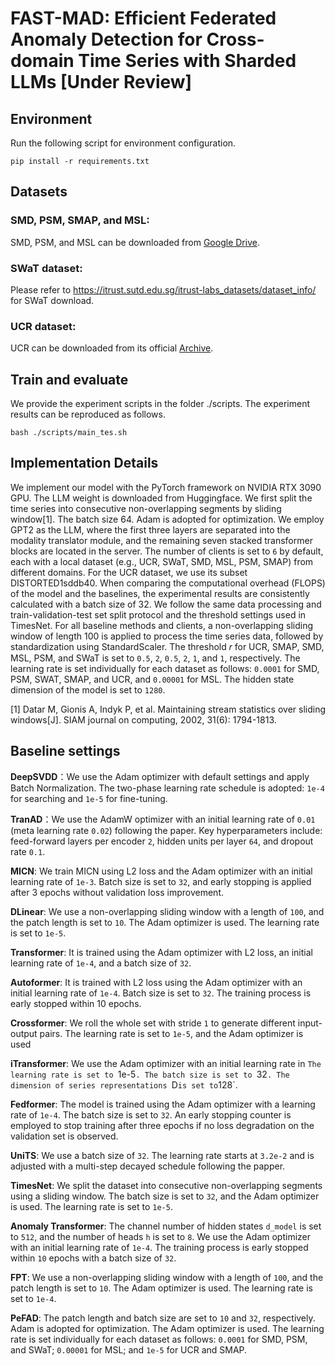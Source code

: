 # FAST-MAD: Efficient Federated Anomaly Detection for Cross-domain Time Series with Sharded LLMs [Under Review]


## Environment
Run the following script for environment configuration.
```
pip install -r requirements.txt
```


## Datasets
### SMD, PSM, SMAP, and MSL:
SMD, PSM, and MSL can be downloaded from [Google Drive](https://drive.google.com/drive/folders/1gisthCoE-RrKJ0j3KPV7xiibhHWT9qRm).  
### SWaT dataset:
Please refer to https://itrust.sutd.edu.sg/itrust-labs_datasets/dataset_info/ for SWaT download.  
### UCR dataset:
UCR can be downloaded from its official [Archive](https://www.cs.ucr.edu/~eamonn/time_series_data_2018).


## Train and evaluate
We provide the experiment scripts in the folder ./scripts. The experiment results can be reproduced as follows.
```
bash ./scripts/main_tes.sh
```

## Implementation Details

We implement our model with the PyTorch framework on NVIDIA RTX 3090 GPU. The LLM weight is downloaded from Huggingface. We first split the time series into consecutive non-overlapping segments by sliding window[1]. The batch size 64. Adam is adopted for optimization. We employ GPT2 as the LLM, where the first three layers are separated into the modality translator module, and the remaining seven stacked transformer blocks are located in the server. The number of clients is set to `6` by default, each with a local dataset (e.g., UCR, SWaT, SMD, MSL, PSM, SMAP) from different domains. For the UCR dataset, we use its subset DISTORTED1sddb40. When comparing the computational overhead (FLOPS) of the model and the baselines, the experimental results are consistently calculated with a batch size of 32. We follow the same data processing and train-validation-test set split protocol and the threshold settings used in TimesNet. For all baseline methods and clients, a non-overlapping sliding window of length 100 is applied to process the time series data, followed by standardization using StandardScaler. The threshold 𝑟 for UCR, SMAP, SMD, MSL, PSM, and SWaT is set to `0.5`, `2`, `0.5`, `2`, `1`, and `1`, respectively. The learning rate is set individually for each dataset as follows: `0.0001` for SMD, PSM, SWAT, SMAP, and UCR, and `0.00001` for MSL. The hidden state dimension of the model is set to `1280`.


[1] Datar M, Gionis A, Indyk P, et al. Maintaining stream statistics over sliding windows[J]. SIAM journal on computing, 2002, 31(6): 1794-1813.

## Baseline settings
**DeepSVDD**：We use the Adam optimizer with default settings and apply Batch Normalization. The two-phase learning rate schedule is adopted: `1e-4` for searching and `1e-5` for fine-tuning. 

**TranAD**：We use the AdamW optimizer with an initial learning rate of `0.01` (meta learning rate `0.02`) following the paper. Key hyperparameters include: feed-forward layers per encoder `2`, hidden units per layer `64`, and dropout rate `0.1`.

**MICN**: We train MICN using L2 loss and the Adam optimizer with an initial learning rate of `1e-3`. Batch size is set to `32`, and early stopping is applied after 3 epochs without validation loss improvement.

**DLinear**: We use a non-overlapping sliding window with a length of `100`, and the patch length is set to `10`. The Adam optimizer is used. The learning rate is set to `1e-5`.

**Transformer**: It is trained using the Adam optimizer with L2 loss, an initial learning rate of `1e-4`, and a batch size of `32`. 

**Autoformer**: It is trained with L2 loss using the Adam optimizer with an initial learning rate of `1e-4`. Batch size is set to `32`. The training process is early stopped within 10 epochs.

**Crossformer**: We roll the whole set with stride `1` to generate different input-output pairs. The learning rate is set to `1e-5`, and the Adam optimizer is used

**iTransformer**: We use the Adam optimizer with an initial learning rate in `The learning rate is set to `1e-5`. The batch size is set to `32`. The dimension of series representations `D` is set to `128`.

**Fedformer**: The model is trained using the Adam optimizer with a learning rate of `1e-4`. The batch size is set to `32`. An early stopping counter is employed to stop training after three epochs if no loss degradation on the validation set is observed.

**UniTS**: We use a batch size of `32`. The learning rate starts at `3.2e-2` and is adjusted with a multi-step decayed schedule following the papper.

**TimesNet**: We split the dataset into consecutive non-overlapping segments using a sliding window. The batch size is set to `32`, and the Adam optimizer is used. The learning rate is set to `1e-5`.

**Anomaly Transformer**: The channel number of hidden states `d_model` is set to `512`, and the number of heads `h` is set to `8`. We use the Adam optimizer with an initial learning rate of `1e-4`. The training process is early stopped within `10` epochs with a batch size of `32`.

**FPT**: We use a non-overlapping sliding window with a length of `100`, and the patch length is set to `10`. The Adam optimizer is used. The learning rate is set to `1e-4`.

**PeFAD**: The patch length and batch size are set to `10` and `32`, respectively. Adam is adopted for optimization. The Adam optimizer is used. The learning rate is set individually for each dataset as follows: `0.0001` for SMD, PSM, and SWaT; `0.00001` for MSL; and `1e-5` for UCR and SMAP.





